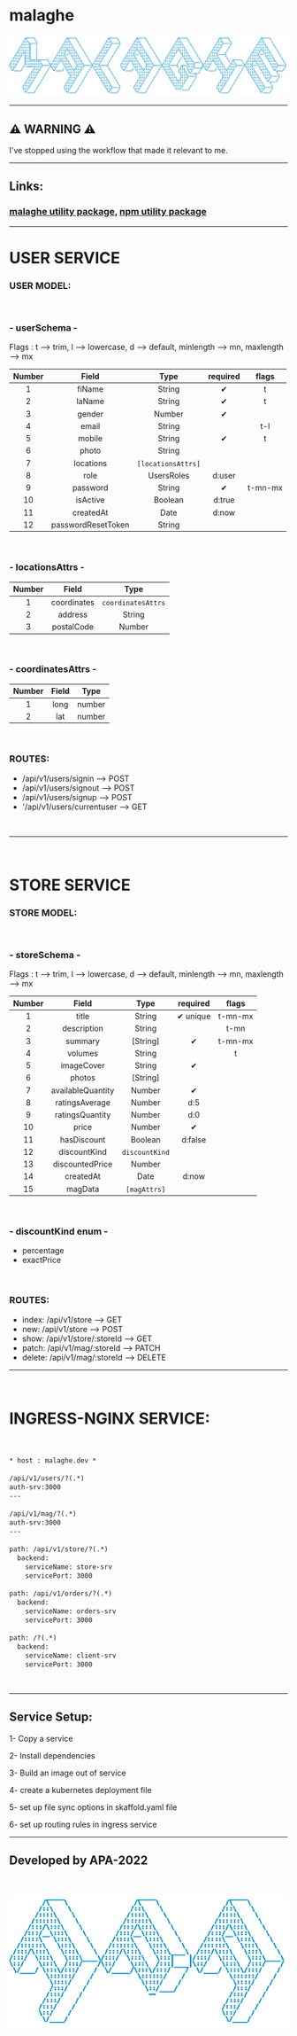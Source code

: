 # malaghe

![ascii_malaghe.png](ascii_malaghe.png)

---
## ⚠️ WARNING ⚠️

I've stopped using the workflow that made it relevant to me.

---

## Links:

### [malaghe utility package](https://github.com/apakhbari/malaghe-k8s-utility), [npm utility package](https://www.npmjs.com/package/@apa_malaghe/utility)

---

# USER SERVICE
### USER MODEL:

<br>

### - userSchema -

Flags : t --> trim, l --> lowercase, d --> default, minlength --> mn, maxlength --> mx

| Number |       Field        |        Type        | required |  flags  |
| :----: | :----------------: | :----------------: | :------: | :-----: |
|   1    |       fiName       |       String       |    ✔     |    t    |
|   2    |       laName       |       String       |    ✔     |    t    |
|   3    |       gender       |       Number       |    ✔     |         |
|   4    |       email        |       String       |          |   t-l   |
|   5    |       mobile       |       String       |    ✔     |    t    |
|   6    |       photo        |       String       |          |         |
|   7    |     locations      | `[locationsAttrs]` |          |         |
|   8    |        role        |     UsersRoles     |  d:user  |         |
|   9    |      password      |       String       |    ✔     | t-mn-mx |
|   10   |      isActive      |      Boolean       |  d:true  |         |
|   11   |     createdAt      |        Date        |  d:now   |         |
|   12   | passwordResetToken |       String       |          |         |

<br>

### - locationsAttrs -

| Number |    Field    |        Type        |
| :----: | :---------: | :----------------: |
|   1    | coordinates | `coordinatesAttrs` |
|   2    |   address   |       String       |
|   3    | postalCode  |       Number       |

<br>

### - coordinatesAttrs -

| Number | Field |  Type  |
| :----: | :---: | :----: |
|   1    | long  | number |
|   2    |  lat  | number |


<br>

### ROUTES:

- /api/v1/users/signin --> POST
- /api/v1/users/signout --> POST
- /api/v1/users/signup --> POST
- '/api/v1/users/currentuser --> GET

<br>

---

<br>

# STORE SERVICE
### STORE MODEL:

<br>

### - storeSchema -

Flags : t --> trim, l --> lowercase, d --> default, minlength --> mn, maxlength --> mx

| Number |       Field       |      Type      | required |  flags  |
| :----: | :---------------: | :------------: | :------: | :-----: |
|   1    |       title       |     String     | ✔ unique | t-mn-mx |
|   2    |    description    |     String     |          |  t-mn   |
|   3    |      summary      |    [String]    |    ✔     | t-mn-mx |
|   4    |      volumes      |     String     |          |    t    |
|   5    |    imageCover     |     String     |    ✔     |         |
|   6    |      photos       |    [String]    |          |         |
|   7    | availableQuantity |     Number     |    ✔     |         |
|   8    |  ratingsAverage   |     Number     |   d:5    |         |
|   9    |  ratingsQuantity  |     Number     |   d:0    |         |
|   10   |       price       |     Number     |    ✔     |         |
|   11   |    hasDiscount    |    Boolean     | d:false  |         |
|   12   |   discountKind    | `discountKind` |          |         |
|   13   |  discountedPrice  |     Number     |          |         |
|   14   |     createdAt     |      Date      |  d:now   |         |
|   15   |      magData      |  `[magAttrs]`  |          |         |

<br>

### - discountKind enum -

- percentage
- exactPrice

<br>

### ROUTES:

- index: /api/v1/store --> GET
- new: /api/v1/store --> POST
- show: /api/v1/store/:storeId --> GET
- patch: /api/v1/mag/:storeId --> PATCH
- delete: /api/v1/mag/:storeId --> DELETE

---

<br>

# INGRESS-NGINX SERVICE:

<br>

    * host : malaghe.dev *

    /api/v1/users/?(.*)
    auth-srv:3000
    ---

    /api/v1/mag/?(.*)
    auth-srv:3000
    ---

    path: /api/v1/store/?(.*)
      backend:
        serviceName: store-srv
        servicePort: 3000

    path: /api/v1/orders/?(.*)
      backend:
        serviceName: orders-srv
        servicePort: 3000

    path: /?(.*)
      backend:
        serviceName: client-srv
        servicePort: 3000

<br>


---

## Service Setup:

1- Copy a service

2- Install dependencies

3- Build an image out of service

4- create a kubernetes deployment file

5- set up file sync options in skaffold.yaml file

6- set up routing rules in ingress service

---

## Developed by APA-2022

<br>

![ascii_apa.png](ascii_apa.png)

